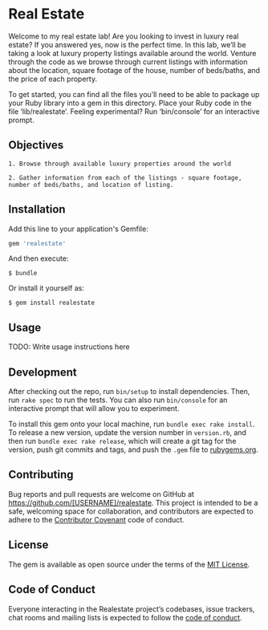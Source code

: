# Real Estate

Welcome to my real estate lab! Are you looking to invest in luxury real estate? If you answered yes, now is the perfect time. In this lab, we’ll be taking a look at luxury property listings available around the world. Venture through the code as we browse through current listings with information about the location, square footage of the house, number of beds/baths, and the price of each property.

To get started, you can find all the files you’ll need to be able to package up your Ruby library into a gem in this directory. Place your Ruby code in the file ‘lib/realestate’. Feeling experimental? Run ‘bin/console’ for an interactive prompt. 

## Objectives

	1. Browse through available luxury properties around the world

	2. Gather information from each of the listings - square footage, number of beds/baths, and location of listing. 


## Installation

Add this line to your application's Gemfile:

```ruby
gem 'realestate'
```

And then execute:

    $ bundle

Or install it yourself as:

    $ gem install realestate

## Usage

TODO: Write usage instructions here

## Development

After checking out the repo, run `bin/setup` to install dependencies. Then, run `rake spec` to run the tests. You can also run `bin/console` for an interactive prompt that will allow you to experiment.

To install this gem onto your local machine, run `bundle exec rake install`. To release a new version, update the version number in `version.rb`, and then run `bundle exec rake release`, which will create a git tag for the version, push git commits and tags, and push the `.gem` file to [rubygems.org](https://rubygems.org).

## Contributing

Bug reports and pull requests are welcome on GitHub at https://github.com/[USERNAME]/realestate. This project is intended to be a safe, welcoming space for collaboration, and contributors are expected to adhere to the [Contributor Covenant](http://contributor-covenant.org) code of conduct.

## License

The gem is available as open source under the terms of the [MIT License](https://opensource.org/licenses/MIT).

## Code of Conduct

Everyone interacting in the Realestate project’s codebases, issue trackers, chat rooms and mailing lists is expected to follow the [code of conduct](https://github.com/[USERNAME]/realestate/blob/master/CODE_OF_CONDUCT.md).
